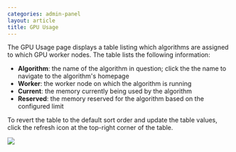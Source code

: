 ```yaml
---
categories: admin-panel
layout: article
title: GPU Usage
---
```


The GPU Usage page displays a table listing which algorithms are assigned to which GPU worker nodes. The table lists the following information:

*   **Algorithm**: the name of the algorithm in question; click the the name to navigate to the algorithm's homepage
*   **Worker**: the worker node on which the algorithm is running
*   **Current**: the memory currently being used by the algorithm
*   **Reserved**: the memory reserved for the algorithm based on the configured limit

To revert the table to the default sort order and update the table values, click the refresh icon at the top-right corner of the table.

![]({{site.url}}/images/post_images/algo-images-admin/algo-1617984218616.png)